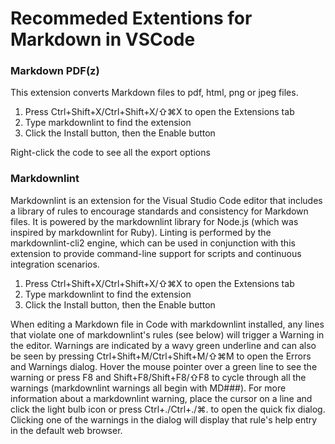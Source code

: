 # Recommeded Extentions for Markdown in VSCode

### Markdown PDF(z)

This extension converts Markdown files to pdf, html, png or jpeg files.

1. Press Ctrl+Shift+X/Ctrl+Shift+X/⇧⌘X to open the Extensions tab
2. Type markdownlint to find the extension
3. Click the Install button, then the Enable button

Right-click the code to see all the export options

### Markdownlint

Markdownlint is an extension for the Visual Studio Code editor that includes a library of rules to encourage standards and consistency for Markdown files. It is powered by the markdownlint library for Node.js (which was inspired by markdownlint for Ruby). Linting is performed by the markdownlint-cli2 engine, which can be used in conjunction with this extension to provide command-line support for scripts and continuous integration scenarios.

1. Press Ctrl+Shift+X/Ctrl+Shift+X/⇧⌘X to open the Extensions tab
2. Type markdownlint to find the extension
3. Click the Install button, then the Enable button

When editing a Markdown file in Code with markdownlint installed, any lines that violate one of markdownlint's rules (see below) will trigger a Warning in the editor. Warnings are indicated by a wavy green underline and can also be seen by pressing Ctrl+Shift+M/Ctrl+Shift+M/⇧⌘M to open the Errors and Warnings dialog. Hover the mouse pointer over a green line to see the warning or press F8 and Shift+F8/Shift+F8/⇧F8 to cycle through all the warnings (markdownlint warnings all begin with MD###). For more information about a markdownlint warning, place the cursor on a line and click the light bulb icon or press Ctrl+./Ctrl+./⌘. to open the quick fix dialog. Clicking one of the warnings in the dialog will display that rule's help entry in the default web browser.
